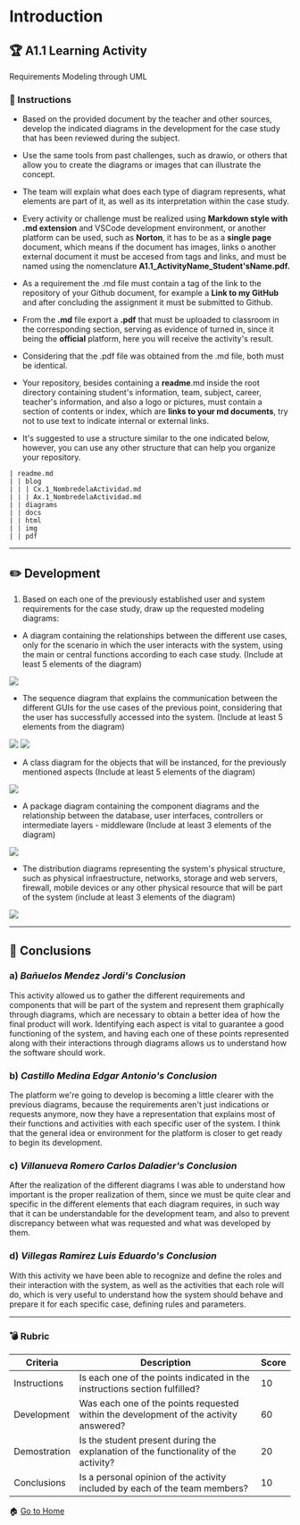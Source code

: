 # Introduction

## :trophy: A1.1 Learning Activity
Requirements Modeling through UML

### :blue_book: Instructions

* Based on the provided document by the teacher and other sources, develop the indicated diagrams in the development for the case study that has been reviewed during the subject.

* Use the same tools from past challenges, such as drawio, or others that allow you to create the
diagrams or images that can illustrate the concept.

* The team will explain what does each type of diagram represents, what elements are part of it, as well as its interpretation within the case study.

* Every activity or challenge must be realized using **Markdown style with .md extension** and VSCode development environment, or another platform can be used, such as **Norton**, it has to be as a **single page** document, which means if the document has images, links o another external document it must be accesed from tags and links, and must be named using the nomenclature **A1.1_ActivityName_Student'sName.pdf.**

* As a requirement the .md file must contain a tag of the link to the repository of your Github document, for example a **Link to my GitHub** and after concluding the assignment it must be submitted to Github.

* From the **.md** file export a **.pdf** that must be uploaded to classroom in the corresponding section, serving as evidence of turned in, since it being the **official** platform, here you will receive the activity's result.

* Considering that the .pdf file was obtained from the .md file, both must be identical.

* Your repository, besides containing a **readme**.md inside the root directory containing student's information, team, subject, career, teacher's information, and also a logo or pictures, must contain a section of contents or index, which are **links to your md documents**, try not to use text to indicate internal or external links.

* It's suggested to use a structure similar to the one indicated below, however, you can use any other structure that can help you organize your repository.

~~~
| readme.md
| | blog
| | | Cx.1_NombredelaActividad.md
| | | Ax.1_NombredelaActividad.md
| | diagrams
| | docs
| | html
| | img
| | pdf
~~~

___
## :pencil2: Development

1. Based on each one of the previously established user and system requirements for the case study, draw up the requested modeling diagrams:

* A diagram containing the relationships between the different use cases, only for the scenario in which the user interacts with the system, using the main or central functions according to each case study. (Include at least 5 elements of the diagram)
<img src="https://raw.githubusercontent.com/BanuelosMendezJordi/Analisis_Avanzado_17212330/main/img/C1.1casosdeuso.png">

* The sequence diagram that explains the communication between the different GUIs for the use cases of the previous point, considering that the user has successfully accessed into the system. (Include at least 5 elements from the diagram)
<img src="https://raw.githubusercontent.com/BanuelosMendezJordi/Analisis_Avanzado_17212330/main/diagrams/C1.4_Secuencia_1.png">
<img src="https://raw.githubusercontent.com/BanuelosMendezJordi/Analisis_Avanzado_17212330/main/diagrams/C1.4_Secuencia_2.png">

* A class diagram for the objects that will be instanced, for the previously mentioned aspects (Include at least 5 elements of the diagram)
<img src="https://raw.githubusercontent.com/BanuelosMendezJordi/Analisis_Avanzado_17212330/main/diagrams/C1.4_Clases.png">

* A package diagram containing the component diagrams and the relationship between the database, user interfaces, controllers or intermediate layers - middleware (Include at least 3 elements of the diagram)
<img src="https://raw.githubusercontent.com/BanuelosMendezJordi/Analisis_Avanzado_17212330/main/diagrams/A1.1_Paquetes.png">


* The distribution diagrams representing the system's physical structure, such as physical infraestructure, networks, storage and web servers, firewall, mobile devices or any other physical resource that will be part of the system (include at least 3 elements of the diagram)
<img src="https://raw.githubusercontent.com/BanuelosMendezJordi/Analisis_Avanzado_17212330/main/diagrams/C1.5_Distribuci%C3%B3n.png">

___
## :paperclip: Conclusions

### a) *Bañuelos Mendez Jordi's Conclusion*
This activity allowed us to gather the different requirements and components that will be part of the system and represent them graphically through diagrams, which are necessary to obtain a better idea of how the final product will work. Identifying each aspect is vital to guarantee a good functioning of the system, and having each one of these points represented along with their interactions through diagrams allows us to understand how the software should work.

### b) *Castillo Medina Edgar Antonio's Conclusion*
The platform we're going to develop is becoming a little clearer with the previous diagrams, because the requirements aren't just indications or requests anymore, now they have a representation that explains most of their functions and activities with each specific user of the system. I think that the general idea or environment for the platform is closer to get ready to begin its development.

### c) *Villanueva Romero Carlos Daladier's Conclusion*
After the realization of the different diagrams I was able to understand how important is the proper realization of them, since we must be
quite clear and specific in the different elements that each diagram requires, in such way that it can be understandable for the development team, and also to prevent discrepancy between what was requested and what was developed by them.

### d) *Villegas Ramirez Luis Eduardo's Conclusion*
With this activity we have been able to recognize and define the roles and their interaction with the system, as well as the activities that each role will do, which is very useful to understand how the system should behave and prepare it for each specific case, defining rules and parameters. 
___

### :bomb: Rubric

| Criteria | Description | Score |
| ------------- | -------------------------------------------------------------------------------------------- | ------- |
| Instructions | Is each one of the points indicated in the instructions section fulfilled? | 10 |
| Development | Was each one of the points requested within the development of the activity answered? | 60 |
| Demostration | Is the student present during the explanation of the functionality of the activity? | 20 |
| Conclusions | Is a personal opinion of the activity included by each of the team members? | 10 |

:house: [Go to Home](https://github.com/BanuelosMendezJordi/Analisis_Avanzado_17212330 "Github")
